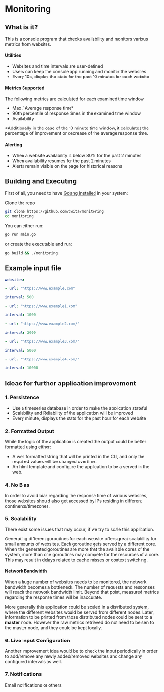 # Monitoring

## What is it?
This is a console program that checks availability and monitors various metrics from websites.
#### Utilities
- Websites and time intervals are user-defined
- Users can keep the console app running and monitor the websites
- Every 10s, display the stats for the past 10 minutes for each website

#### Metrics Supported
The following metrics are calculated for each examined time window
 - Max / Average response time*
 - 90th percentile of response times in the examined time window
 - Availability
 
*Additionally in the case of the 10 minute time window, it calculates the percentage of improvement or decrease of the average response time.
#### Alerting
- When a website availability is below 80% for the past 2 minutes
- When availability resumes for the past 2 minutes
- Alerts remain visible on the page for historical reasons

## Building and Executing

First of all, you need to have [Golang installed](https://golang.org/doc/install) in your system:

Clone the repo
```sh
git clone https://github.com/iwita/monitoring
cd monitoring
```

You can either run: 
```sh
go run main.go
```

or create the executable and run:
```sh
go build && ./monitoring
```

## Example input file
```yaml
websites:

- url: "https://www.example.com"

interval: 500

- url: "https://www.example1.com"

interval: 1000

- url: "https://www.example2.com/"

interval: 2000

- url: "https://www.example3.com/"

interval: 5000

- url: "https://www.example4.com/"

interval: 10000
```


## Ideas for further application improvement

### 1. Persistence
- Use a timeseries database in order to make the application stateful
- Scalability and Reliability of the application will be improved
- Every minute, displays the stats for the past hour for each website

### 2. Formatted Output
While the logic of the application is created the output could be better formatted using either:
- A well formatted string that will be printed in the CLI, and only the required values will be changed overtime.
- An html template and configure the application to be a served in the web.

### 4. No Bias
In order to avoid bias regarding the response time of various websites, those websites should also get accessed by IPs residing in different continents/timezones.

### 5. Scalability
There exist some issues that may occur, if we try to scale this application.

Generating different goroutines for each website offers great scalability for small amounts of websites. Each goroutine gets served by a different core. When the generated goroutines are more that the available cores of the system, more than one goroutines may compete for the resources of a core. This may result in delays related to cache misses or context switching.

#### Network Bandwidth
When a huge number of websites needs to be monitored, the network bandwidth becomes a bottleneck. The number of requests and responses  will reach the network bandwidth limit. Beyond that point, measured metrics regarding the response times will be inaccurate.

More generally this application could be scaled in a distributed system, where the different websites would be served from different nodes. Later, information to be printed from those distributed nodes could be sent to a **master** node. However the raw metrics retrieved do not need to be sen to the master node, and they could be kept locally.

### 6. Live Input Configuration
Another improvement idea would be to check the input periodically in order to add/remove any newly added/removed websites and change any configured intervals as well. 

### 7. Notifications
Email notifications or others